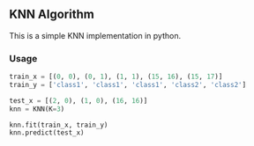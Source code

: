 ## KNN Algorithm
This is a simple KNN implementation in python.

### Usage

```py
train_x = [(0, 0), (0, 1), (1, 1), (15, 16), (15, 17)]
train_y = ['class1', 'class1', 'class1', 'class2', 'class2']

test_x = [(2, 0), (1, 0), (16, 16)]
knn = KNN(K=3)

knn.fit(train_x, train_y)
knn.predict(test_x)
```
